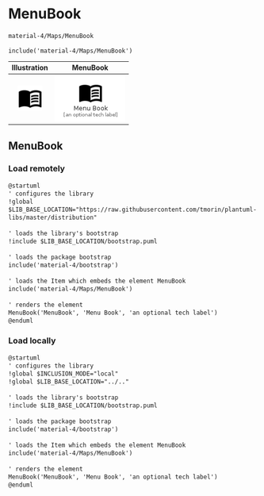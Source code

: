 # MenuBook


```text
material-4/Maps/MenuBook
```

```text
include('material-4/Maps/MenuBook')
```



| Illustration | MenuBook |
| :---: | :---: |
| ![illustration for Illustration](../../material-4/Maps/MenuBook.png) | ![illustration for MenuBook](../../material-4/Maps/MenuBook.Local.png) |




## MenuBook

### Load remotely
```plantuml
@startuml
' configures the library
!global $LIB_BASE_LOCATION="https://raw.githubusercontent.com/tmorin/plantuml-libs/master/distribution"

' loads the library's bootstrap
!include $LIB_BASE_LOCATION/bootstrap.puml

' loads the package bootstrap
include('material-4/bootstrap')

' loads the Item which embeds the element MenuBook
include('material-4/Maps/MenuBook')

' renders the element
MenuBook('MenuBook', 'Menu Book', 'an optional tech label')
@enduml
```

### Load locally
```plantuml
@startuml
' configures the library
!global $INCLUSION_MODE="local"
!global $LIB_BASE_LOCATION="../.."

' loads the library's bootstrap
!include $LIB_BASE_LOCATION/bootstrap.puml

' loads the package bootstrap
include('material-4/bootstrap')

' loads the Item which embeds the element MenuBook
include('material-4/Maps/MenuBook')

' renders the element
MenuBook('MenuBook', 'Menu Book', 'an optional tech label')
@enduml
```

